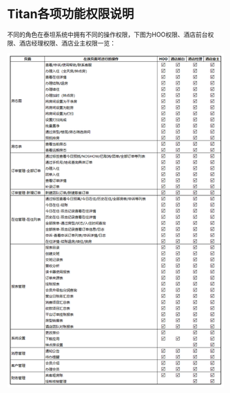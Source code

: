 # Titan各项功能权限说明

不同的角色在泰坦系统中拥有不同的操作权限，下图为HOO权限、酒店前台权限、酒店经理权限、酒店业主权限一览：

![](.gitbook/assets/image%20%28479%29.png)

